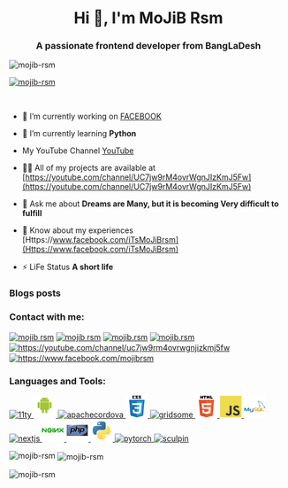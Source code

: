 <h1 align="center">Hi 👋, I'm MoJiB Rsm</h1>
<h3 align="center">A passionate frontend developer from BangLaDesh</h3>

<p align="left"> <img src="https://komarev.com/ghpvc/?username=mojib-rsm&label=Profile%20views&color=0e75b6&style=flat" alt="mojib-rsm" /> </p>

<p align="left"> <a href="https://github.com/ryo-ma/github-profile-trophy"><img src="https://github-profile-trophy.vercel.app/?username=mojib-rsm" alt="mojib-rsm" /></a> </p>

<p align="left"> <a href="https://twitter.com/" target="blank"><img src="https://img.shields.io/twitter/follow/?logo=twitter&style=for-the-badge" alt="" /></a> </p>

- 🔭 I’m currently working on [FACEBOOK](Https://www.Facebook.com/mojib.rsm)

- 🌱 I’m currently learning **Python**

- My YouTube Channel [YouTube](https://youtube.com/channel/UC7jw9rM4ovrWgnJIzKmJ5Fw)

- 👨‍💻 All of my projects are available at [https://youtube.com/channel/UC7jw9rM4ovrWgnJIzKmJ5Fw](https://youtube.com/channel/UC7jw9rM4ovrWgnJIzKmJ5Fw)

- 💬 Ask me about **Dreams are Many, but it is becoming Very difficult to fulfill**

- 📄 Know about my experiences [Https://www.facebook.com/iTsMoJiBrsm](Https://www.facebook.com/iTsMoJiBrsm)

- ⚡ LiFe Status **A short life**

### Blogs posts
<!-- BLOG-POST-LIST:START -->
<!-- BLOG-POST-LIST:END -->

<h3 align="left">Contact with me:</h3>
<p align="left">
<a href="https://codepen.io/mojib rsm" target="blank"><img align="center" src="https://raw.githubusercontent.com/rahuldkjain/github-profile-readme-generator/master/src/images/icons/Social/codepen.svg" alt="mojib rsm" height="30" width="40" /></a>
<a href="https://dev.to/mojib rsm" target="blank"><img align="center" src="https://cdn.jsdelivr.net/npm/simple-icons@3.0.1/icons/dev-dot-to.svg" alt="mojib rsm" height="30" width="40" /></a>
<a href="https://fb.com/mojib.rsm" target="blank"><img align="center" src="https://raw.githubusercontent.com/rahuldkjain/github-profile-readme-generator/master/src/images/icons/Social/facebook.svg" alt="mojib.rsm" height="30" width="40" /></a>
<a href="https://instagram.com/mojib.rsm" target="blank"><img align="center" src="https://raw.githubusercontent.com/rahuldkjain/github-profile-readme-generator/master/src/images/icons/Social/instagram.svg" alt="mojib.rsm" height="30" width="40" /></a>
<a href="https://www.youtube.com/c/https://youtube.com/channel/uc7jw9rm4ovrwgnjizkmj5fw" target="blank"><img align="center" src="https://raw.githubusercontent.com/rahuldkjain/github-profile-readme-generator/master/src/images/icons/Social/youtube.svg" alt="https://youtube.com/channel/uc7jw9rm4ovrwgnjizkmj5fw" height="30" width="40" /></a>
<a href="/https://www.facebook.com/mojibrsm" target="blank"><img align="center" src="https://raw.githubusercontent.com/rahuldkjain/github-profile-readme-generator/master/src/images/icons/Social/rss.svg" alt="https://www.facebook.com/mojibrsm" height="30" width="40" /></a>
</p>

<h3 align="left">Languages and Tools:</h3>
<p align="left"> <a href="https://www.11ty.dev/" target="_blank"> <img src="https://gist.githubusercontent.com/vivek32ta/c7f7bf583c1fb1c58d89301ea40f37fd/raw/f4c85cce5790758286b8f155ef9a177710b995df/11ty.svg" alt="11ty" width="40" height="40"/> </a> <a href="https://developer.android.com" target="_blank"> <img src="https://raw.githubusercontent.com/devicons/devicon/master/icons/android/android-original-wordmark.svg" alt="android" width="40" height="40"/> </a> <a href="https://cordova.apache.org/" target="_blank"> <img src="https://www.vectorlogo.zone/logos/apache_cordova/apache_cordova-icon.svg" alt="apachecordova" width="40" height="40"/> </a> <a href="https://www.w3schools.com/css/" target="_blank"> <img src="https://raw.githubusercontent.com/devicons/devicon/master/icons/css3/css3-original-wordmark.svg" alt="css3" width="40" height="40"/> </a> <a href="https://gridsome.org/" target="_blank"> <img src="https://www.vectorlogo.zone/logos/gridsome/gridsome-icon.svg" alt="gridsome" width="40" height="40"/> </a> <a href="https://www.w3.org/html/" target="_blank"> <img src="https://raw.githubusercontent.com/devicons/devicon/master/icons/html5/html5-original-wordmark.svg" alt="html5" width="40" height="40"/> </a> <a href="https://developer.mozilla.org/en-US/docs/Web/JavaScript" target="_blank"> <img src="https://raw.githubusercontent.com/devicons/devicon/master/icons/javascript/javascript-original.svg" alt="javascript" width="40" height="40"/> </a> <a href="https://www.mysql.com/" target="_blank"> <img src="https://raw.githubusercontent.com/devicons/devicon/master/icons/mysql/mysql-original-wordmark.svg" alt="mysql" width="40" height="40"/> </a> <a href="https://nextjs.org/" target="_blank"> <img src="https://cdn.worldvectorlogo.com/logos/nextjs-3.svg" alt="nextjs" width="40" height="40"/> </a> <a href="https://www.nginx.com" target="_blank"> <img src="https://raw.githubusercontent.com/devicons/devicon/master/icons/nginx/nginx-original.svg" alt="nginx" width="40" height="40"/> </a> <a href="https://www.php.net" target="_blank"> <img src="https://raw.githubusercontent.com/devicons/devicon/master/icons/php/php-original.svg" alt="php" width="40" height="40"/> </a> <a href="https://www.python.org" target="_blank"> <img src="https://raw.githubusercontent.com/devicons/devicon/master/icons/python/python-original.svg" alt="python" width="40" height="40"/> </a> <a href="https://pytorch.org/" target="_blank"> <img src="https://www.vectorlogo.zone/logos/pytorch/pytorch-icon.svg" alt="pytorch" width="40" height="40"/> </a> <a href="https://sculpin.io/" target="_blank"> <img src="https://gist.githubusercontent.com/vivek32ta/c7f7bf583c1fb1c58d89301ea40f37fd/raw/1782aef8672484698c0dd407f900c4a329ed5bc4/sculpin.svg" alt="sculpin" width="40" height="40"/> </a> </p>

<p><img align="left" src="https://github-readme-stats.vercel.app/api/top-langs?username=mojib-rsm&show_icons=true&locale=en&layout=compact" alt="mojib-rsm" /></p>

<p>&nbsp;<img align="center" src="https://github-readme-stats.vercel.app/api?username=mojib-rsm&show_icons=true&locale=en" alt="mojib-rsm" /></p>

<p><img align="center" src="https://github-readme-streak-stats.herokuapp.com/?user=mojib-rsm&" alt="mojib-rsm" /></p>
